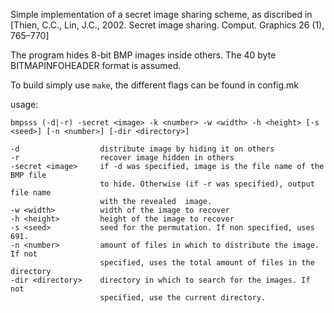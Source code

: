 Simple implementation of a secret image sharing scheme, as discribed in
[Thien, C.C., Lin, J.C., 2002. Secret image sharing. Comput. Graphics 26 (1), 765–770]

The program hides 8-bit BMP images inside others. The 40 byte BITMAPINFOHEADER
format is assumed.

To build simply use `make`, the different flags can be found in config.mk

usage:

```
bmpsss (-d|-r) -secret <image> -k <number> -w <width> -h <height> [-s <seed>] [-n <number>] [-dir <directory>]

-d                  distribute image by hiding it on others
-r                  recover image hidden in others
-secret <image>     if -d was specified, image is the file name of the BMP file
                    to hide. Otherwise (if -r was specified), output file name 
                    with the revealed  image.
-w <width>          width of the image to recover
-h <height>         height of the image to recover
-s <seed>           seed for the permutation. If non specified, uses 691.
-n <number>         amount of files in which to distribute the image. If not 
                    specified, uses the total amount of files in the directory 
-dir <directory>    directory in which to search for the images. If not 
                    specified, use the current directory.
```
